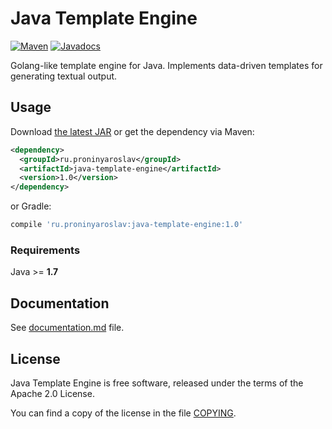 Java Template Engine
=====================

[![Maven](https://img.shields.io/maven-central/v/ru.proninyaroslav/java-template-engine.svg)](https://maven-badges.herokuapp.com/maven-central/ru.proninyaroslav/java-template-engine) [![Javadocs](http://www.javadoc.io/badge/ru.proninyaroslav/java-template-engine.svg)](http://www.javadoc.io/doc/ru.proninyaroslav/java-template-engine)

Golang-like template engine for Java. Implements data-driven templates for generating textual output.

Usage
---

Download [the latest JAR](https://search.maven.org/remote_content?g=ru.proninyaroslav&a=java-template-engine&v=LATEST) or get the dependency via Maven:
```xml
<dependency>
  <groupId>ru.proninyaroslav</groupId>
  <artifactId>java-template-engine</artifactId>
  <version>1.0</version>
</dependency>
```
or Gradle:
```groovy
compile 'ru.proninyaroslav:java-template-engine:1.0'
```

### Requirements

Java >= **1.7**

Documentation
---

See [documentation.md](documentation.md) file.

License
---

Java Template Engine is free software, released under the terms of the Apache 2.0 License.

You can find a copy of the license in the file [COPYING](COPYING).
